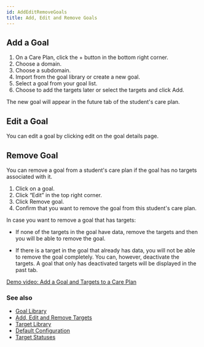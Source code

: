 ```yaml
---
id: AddEditRemoveGoals
title: Add, Edit and Remove Goals
---
```

## Add a Goal 

1. On a Care Plan, click the + button in the bottom right corner. 
2. Choose a domain. 
3. Choose a subdomain. 
4. Import from the goal library or create a new goal. 
5. Select a goal from your goal list. 
6. Choose to add the targets later or select the targets and click Add.

The new goal will appear in the future tab of the student's care plan. 

 ## Edit a Goal 

You can edit a goal by clicking edit on the goal details page.  


## Remove Goal 

You can remove a goal from a student's care plan if the goal has no targets associated with it. 

1. Click on a goal. 
2. Click “Edit” in the top right corner. 
3. Click Remove goal.
4. Confirm that you want to remove the goal from this student's care plan. 

In case you want to remove a goal that has targets: 

- If none of the targets in the goal have data, remove the targets and then you will be able to remove the goal. 

- If there is a target in the goal that already has data, you will not be able to remove the goal completely. You can, however, deactivate the targets. A goal that only has deactivated targets will be displayed in the past tab. 

[Demo video: Add a Goal and Targets to a Care Plan](https://youtu.be/_DCx4QZ3VQA "Title")

### See also
- [Goal Library](GoalsTargets/GoalLibrary.md)
- [Add, Edit and Remove Targets](GoalsTargets/AddEditRemoveTargets.md)
- [Target Library](GoalsTargets/TargetLibrary.md)
- [Default Configuration](GoalsTargets/DefaultConfiguration.md)
- [Target Statuses](GoalsTargets/TargetStatuses.md)